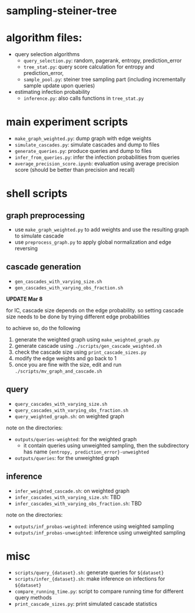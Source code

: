 # sampling-steiner-tree

# algorithm files:

- query selection algorithms
  - `query_selection.py`: random, pagerank, entropy, prediction\_error
  - `tree_stat.py`: query score calculation for entropy and prediction\_error,
  - `sample_pool.py`: steiner tree sampling part (including incrementally sample update upon queries)
- estimating infection probability
  - `inference.py`: also calls functions in `tree_stat.py`

# main experiment scripts

- `make_graph_weighted.py`: dump  graph with edge weights
- `simulate_cascades.py`: simulate cascades and dump to files
- `generate_queries.py`: produce queries and dump to files
- `infer_from_queries.py`: infer the infection probabilities from queries
- `average_precision_score.ipynb`: evaluation using average precision score (should be better than precision and recall)


# shell scripts

## graph preprocessing

- use `make_graph_weighted.py` to add weights and use the resulting graph to simulate cascade
- use `preprocess_graph.py` to apply global normalization and edge reversing

## cascade generation

- `gen_cascades_with_varying_size.sh`
- `gen_cascades_with_varying_obs_fraction.sh`

**UPDATE Mar 8**

for IC, cascade size depends on the edge probability. so setting cascade size needs to be done by trying different edge probabilities

to achieve so, do the following

1. generate the weighted graph using `make_weighted_graph.py`
2. generate cascade using `./scripts/gen_cascade_weighted.sh`
3. check the cascade size using `print_cascade_sizes.py`
4. modify the edge weights and go back to 1
5. once you are fine with the size, edit and run `./scripts/mv_graph_and_cascade.sh`

## query

- `query_cascades_with_varying_size.sh`
- `query_cascades_with_varying_obs_fraction.sh`
- `query_weighted_graph.sh`: on weighted graph

note on the directories:

- `outputs/queries-weighted`: for the weighted graph
  - it contain queries using unweighted sampling, then the subdirectory has name `{entropy, prediction_error}-unweighted`
- `outputs/queries`: for the unweighted graph

## inference

- `infer_weighted_cascade.sh`: on weighted graph
- `infer_cascades_with_varying_size.sh`: TBD
- `infer_cascades_with_varying_obs_fraction.sh`: TBD

note on the directories:

- `outputs/inf_probas-weighted`: inference using weighted sampling
- `outputs/inf_probas-unweighted`: inference using unweighted sampling


# misc

- `scripts/query_{dataset}.sh`: generate queries for `${dataset}`
- `scripts/infer_{dataset}.sh`: make inference on infections for `${dataset}`
- `compare_running_time.py`: script to compare running time for different query methods
- `print_cascade_sizes.py`: print simulated cascade statistics
